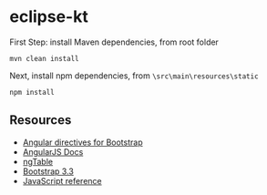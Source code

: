 # eclipse-kt

First Step: install Maven dependencies, from root folder
```
mvn clean install
```

Next, install npm dependencies, from `\src\main\resources\static`
```
npm install
```

## Resources
- [Angular directives for Bootstrap](https://angular-ui.github.io/bootstrap/)
- [AngularJS Docs](https://docs.angularjs.org/api)
- [ngTable](http://esvit.github.io/ng-table/#/)
- [Bootstrap 3.3](https://getbootstrap.com/docs/3.3/)
- [JavaScript reference](https://developer.mozilla.org/en-US/docs/Web/JavaScript/Reference)
